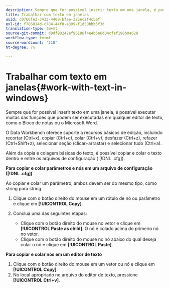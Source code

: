 ```yaml
---
description: Sempre que for possível inserir texto em uma janela, é possível executar muitas das funções que podem ser executadas em qualquer editor de texto, como o Bloco de notas ou o Microsoft Word.
title: Trabalhar com texto em janelas
uuid: c0766fe3-3433-4409-bfae-325ec2f4c5ef
exl-id: f786014d-c784-44f8-a399-f1d58bbb5f3d
translation-type: tm+mt
source-git-commit: d9df90242ef96188f4e4b5e6d04cfef196b0a628
workflow-type: tm+mt
source-wordcount: '218'
ht-degree: 7%

---
```


# Trabalhar com texto em janelas{#work-with-text-in-windows}

Sempre que for possível inserir texto em uma janela, é possível executar muitas das funções que podem ser executadas em qualquer editor de texto, como o Bloco de notas ou o Microsoft Word.

O Data Workbench oferece suporte a recursos básicos de edição, incluindo recortar (Ctrl+x), copiar (Ctrl+c), colar (Ctrl+v), desfazer (Ctrl+z), refazer (Ctrl+Shift+z), selecionar seção (clicar+arrastar) e selecionar tudo (Ctrl+a).

Além da cópia e colagem básicas do texto, é possível copiar e colar o texto dentro e entre os arquivos de configuração ( [!DNL .cfg]).

**Para copiar e colar parâmetros e nós em um arquivo de configuração ([!DNL .cfg])**

Ao copiar e colar um parâmetro, ambos devem ser do mesmo tipo, como string para string.

1. Clique com o botão direito do mouse em um rótulo de nó ou parâmetro e clique em **[!UICONTROL Copy]**.
1. Conclua uma das seguintes etapas:

   * Clique com o botão direito do mouse no vetor e clique em **[!UICONTROL Paste as child]**. O nó é colado acima do primeiro nó no vetor.
   * Clique com o botão direito do mouse no nó abaixo do qual deseja colar o nó e clique em **[!UICONTROL Paste]**.

**Para copiar e colar nós em um editor de texto**

1. Clique com o botão direito do mouse em um vetor ou nó e clique em **[!UICONTROL Copy]**.
1. No local apropriado no arquivo do editor de texto, pressione **[!UICONTROL Ctrl+v]**.
